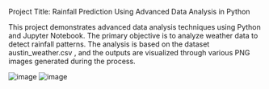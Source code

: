 
Project Title: Rainfall Prediction Using Advanced Data Analysis in Python

This project demonstrates advanced data analysis techniques using Python and Jupyter Notebook. The primary objective is to analyze weather data to detect rainfall patterns. The analysis is based on the dataset austin_weather.csv , and the outputs are visualized through various PNG images generated during the process.

![image](https://github.com/user-attachments/assets/063905ee-d3b3-47cc-a5e2-9f22640d2f7c)
![image](https://github.com/user-attachments/assets/bd3d88a4-c7fd-4b49-88ec-ce0a9a1161fe)
